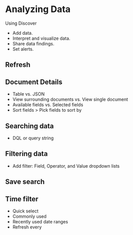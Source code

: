 # Analyzing Data
Using Discover
- Add data.
- Interpret and visualize data.
- Share data findings.
- Set alerts.

## Refresh

## Document Details
- Table vs. JSON
- View surrounding documents vs. View single document
- Available fields vs. Selected fields
- Sort fields > Pick fields to sort by

## Searching data
- DQL or query string

## Filtering data
- Add filter: Field, Operator, and Value dropdown lists

## Save search


## Time filter
- Quick select
- Commonly used
- Recently used date ranges
- Refresh every